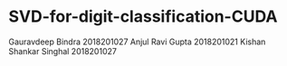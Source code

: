 # SVD-for-digit-classification-CUDA
Gauravdeep Bindra 2018201027
Anjul Ravi Gupta 2018201021
Kishan Shankar Singhal 2018201027

